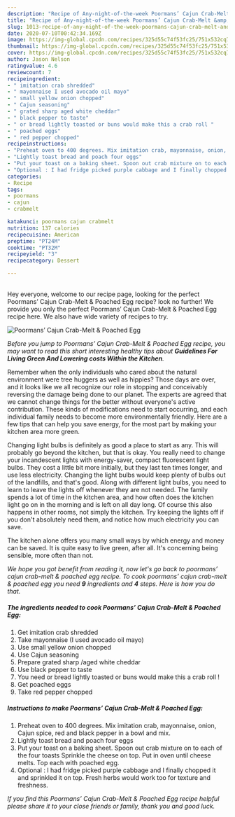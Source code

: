 ```yaml
---
description: "Recipe of Any-night-of-the-week Poormans’ Cajun Crab-Melt &amp;amp; Poached Egg"
title: "Recipe of Any-night-of-the-week Poormans’ Cajun Crab-Melt &amp;amp; Poached Egg"
slug: 1013-recipe-of-any-night-of-the-week-poormans-cajun-crab-melt-and-amp-poached-egg
date: 2020-07-10T00:42:34.169Z
image: https://img-global.cpcdn.com/recipes/325d55c74f53fc25/751x532cq70/poormans-cajun-crab-melt-poached-egg-recipe-main-photo.jpg
thumbnail: https://img-global.cpcdn.com/recipes/325d55c74f53fc25/751x532cq70/poormans-cajun-crab-melt-poached-egg-recipe-main-photo.jpg
cover: https://img-global.cpcdn.com/recipes/325d55c74f53fc25/751x532cq70/poormans-cajun-crab-melt-poached-egg-recipe-main-photo.jpg
author: Jason Nelson
ratingvalue: 4.6
reviewcount: 7
recipeingredient:
- " imitation crab shredded"
- " mayonnaise I used avocado oil mayo"
- " small yellow onion chopped"
- " Cajun seasoning"
- " grated sharp aged white cheddar"
- " black pepper to taste"
- " or bread lightly toasted or buns would make this a crab roll "
- " poached eggs"
- " red pepper chopped"
recipeinstructions:
- "Preheat oven to 400 degrees. Mix imitation crab, mayonnaise, onion, Cajun spice, red and black pepper in a bowl and mix."
- "Lightly toast bread and poach four eggs"
- "Put your toast on a baking sheet. Spoon out crab mixture on to each of the four toasts Sprinkle the cheese on top. Put in oven until cheese melts. Top each with poached egg."
- "Optional : I had fridge picked purple cabbage and I finally chopped it and sprinkled it on top. Fresh herbs would work too for texture and freshness."
categories:
- Recipe
tags:
- poormans
- cajun
- crabmelt

katakunci: poormans cajun crabmelt 
nutrition: 137 calories
recipecuisine: American
preptime: "PT24M"
cooktime: "PT32M"
recipeyield: "3"
recipecategory: Dessert

---
```

<br>
Hey everyone, welcome to our recipe page, looking for the perfect Poormans’ Cajun Crab-Melt &amp; Poached Egg recipe? look no further! We provide you only the perfect Poormans’ Cajun Crab-Melt &amp; Poached Egg recipe here. We also have wide variety of recipes to try.
<br>


![Poormans’ Cajun Crab-Melt &amp; Poached Egg](https://img-global.cpcdn.com/recipes/325d55c74f53fc25/751x532cq70/poormans-cajun-crab-melt-poached-egg-recipe-main-photo.jpg)

<i>Before you jump to Poormans’ Cajun Crab-Melt &amp; Poached Egg recipe, you may want to read this short interesting healthy tips about 
<strong>Guidelines For Living Green And Lowering costs Within the Kitchen</strong>.</i>
</br>

Remember when the only individuals who cared about the natural environment were tree huggers as well as hippies? Those days are over, and it looks like we all recognize our role in stopping and conceivably reversing the damage being done to our planet. The experts are agreed that we cannot change things for the better without everyone's active contribution. These kinds of modifications need to start occurring, and each individual family needs to become more environmentally friendly. Here are a few tips that can help you save energy, for the most part by making your kitchen area more green.

Changing light bulbs is definitely as good a place to start as any. This will probably go beyond the kitchen, but that is okay. You really need to change your incandescent lights with energy-saver, compact fluorescent light bulbs. They cost a little bit more initially, but they last ten times longer, and use less electricity. Changing the light bulbs would keep plenty of bulbs out of the landfills, and that's good. Along with different light bulbs, you need to learn to leave the lights off whenever they are not needed. The family spends a lot of time in the kitchen area, and how often does the kitchen light go on in the morning and is left on all day long. Of course this also happens in other rooms, not simply the kitchen. Try keeping the lights off if you don't absolutely need them, and notice how much electricity you can save.

The kitchen alone offers you many small ways by which energy and money can be saved. It is quite easy to live green, after all. It's concerning being sensible, more often than not.


<i>We hope you got benefit from reading it, now let's go back to poormans’ cajun crab-melt &amp; poached egg recipe. To cook poormans’ cajun crab-melt &amp; poached egg you need <strong>9</strong> ingredients and <strong>4</strong> steps. Here is how you do that.
</i>

##### The ingredients needed to cook Poormans’ Cajun Crab-Melt &amp; Poached Egg:

1. Get  imitation crab shredded
1. Take  mayonnaise (I used avocado oil mayo)
1. Use  small yellow onion chopped
1. Use  Cajun seasoning
1. Prepare  grated sharp /aged white cheddar
1. Use  black pepper to taste
1. You need  or bread lightly toasted or buns would make this a crab roll !
1. Get  poached eggs
1. Take  red pepper chopped


##### Instructions to make Poormans’ Cajun Crab-Melt &amp; Poached Egg:

1. Preheat oven to 400 degrees. Mix imitation crab, mayonnaise, onion, Cajun spice, red and black pepper in a bowl and mix.
1. Lightly toast bread and poach four eggs
1. Put your toast on a baking sheet. Spoon out crab mixture on to each of the four toasts Sprinkle the cheese on top. Put in oven until cheese melts. Top each with poached egg.
1. Optional : I had fridge picked purple cabbage and I finally chopped it and sprinkled it on top. Fresh herbs would work too for texture and freshness.


<i>If you find this Poormans’ Cajun Crab-Melt &amp; Poached Egg recipe helpful please share it to your close friends or family, thank you and good luck.</i>
